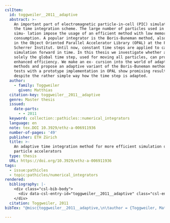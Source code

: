 ```yaml
---
cslItem:
  id: toggweiler__2011__adaptive
  abstract: >-
    An important part of electromagnetic particle-in-cell (PIC) simulations is
    the time integration scheme. The large number of particles used in plasma
    simu- lation impose the usage of an efficient method with low memory
    consumption. A popular integrator is the Boris-Buneman method, also utilized
    in the Object Oriented Parallel Accelerator Library (OPAL) at the Paul
    Scherrer Institut. Until now, constant time steps are applied to carry the
    simulation forward in time. In this thesis we investigate whether adapting
    solely the global time step, used for moving all particles, can provide
    enhanced efficiency. We make an ex- cursion into the world of adaptive
    methods and propose an adaptive variant of the Boris-Buneman method. First
    tests with a prototype implementation in OPAL show promising results,
    despite the rather simple way how the time step is adapted.
  author:
    - family: Toggweiler
      given: Matthias
  citation-key: toggweiler__2011__adaptive
  genre: Master thesis
  issued:
    date-parts:
      - - 2011
  keyword: collection::pathicles::numerical_integrators
  language: en
  note: tex.DOI 10.3929/ethz-a-006911936
  number-of-pages: '49'
  publisher: ETH Zürich
  title: >-
    An adaptive time integration method for more efficient simulation of
    particle accelerators
  type: thesis
  URL: https://doi.org/10.3929/ethz-a-006911936
tags:
  - issue:pathicles
  - topic:pathicles/numerical_integrators
rendered:
  bibliography: |-
    <div class="csl-bib-body">
      <div data-csl-entry-id="toggweiler__2011__adaptive" class="csl-entry">Toggweiler, M. 2011 <i>An adaptive time integration method for more efficient simulation of particle accelerators</i>. Master thesis. ETH Zürich. Available at: https://doi.org/10.3929/ethz-a-006911936.</div>
    </div>
  citation: Toggweiler, 2011
bibTex: "@misc{toggweiler__2011__adaptive,\n\tauthor = {Toggweiler, Matthias},\n\tyear = {2011},\n\tnote = {tex.DOI 10.3929/ethz-a-006911936},\n\tschool = {ETH Z{\\\" u}rich},\n\ttitle = {An adaptive time integration method for more efficient simulation of particle accelerators},\n\ttype = {Master thesis},\n}\n\n"

---
```

